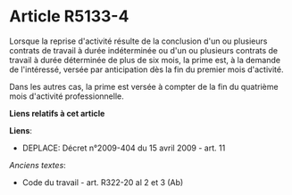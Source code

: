# Article R5133-4

Lorsque la reprise d'activité résulte de la conclusion d'un ou plusieurs contrats de travail à durée indéterminée ou d'un ou
plusieurs contrats de travail à durée déterminée de plus de six mois, la prime est, à la demande de l'intéressé, versée par
anticipation dès la fin du premier mois d'activité.

Dans les autres cas, la prime est versée à compter de la fin du quatrième mois d'activité professionnelle.

**Liens relatifs à cet article**

**Liens**:

  - DEPLACE: Décret n°2009-404 du 15 avril 2009 - art. 11

_Anciens textes_:

  - Code du travail - art. R322-20 al 2 et 3 (Ab)
